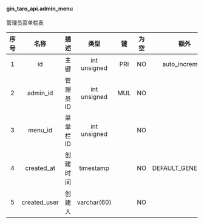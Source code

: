 #### gin_taro_api.admin_menu 
管理员菜单栏表

| 序号 | 名称 | 描述 | 类型 | 键 | 为空 | 额外 | 默认值 |
| :--: | :--: | :--: | :--: | :--: | :--: | :--: | :--: |
| 1 | id | 主键 | int unsigned | PRI | NO | auto_increment |  |
| 2 | admin_id | 管理员ID | int unsigned | MUL | NO |  | 0 |
| 3 | menu_id | 菜单栏ID | int unsigned |  | NO |  | 0 |
| 4 | created_at | 创建时间 | timestamp |  | NO | DEFAULT_GENERATED | CURRENT_TIMESTAMP |
| 5 | created_user | 创建人 | varchar(60) |  | NO |  |  |

